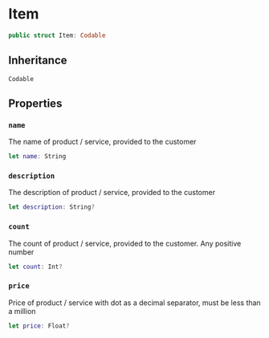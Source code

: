 # Item

``` swift
public struct Item: Codable
```

## Inheritance

`Codable`

## Properties

### `name`

The name of product / service, provided to the customer

``` swift
let name: String
```

### `description`

The description of product / service, provided to the customer

``` swift
let description: String?
```

### `count`

The count of product / service, provided to the customer. Any positive number

``` swift
let count: Int?
```

### `price`

Price of product / service with dot as a decimal separator, must be less than a million

``` swift
let price: Float?
```
